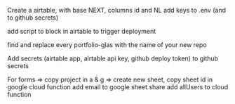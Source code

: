 Create a airtable, with base NEXT, columns id and NL
add keys to .env (and to github secrets)

add script to block in airtable to trigger deployment

find and replace every portfolio-glas with the name of your new repo

Add secrets (airtable app, airtable api key, github deploy token) to github secrets

For forms =>
copy project in a & g =>
create new sheet,
copy sheet id in google cloud function
add email to google sheet share
add allUsers to cloud function
